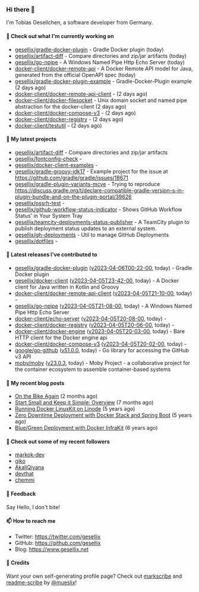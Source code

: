 ### Hi there 👋

I'm Tobias Gesellchen, a software developer from Germany.

#### 👷 Check out what I'm currently working on

- [gesellix/gradle-docker-plugin](https://github.com/gesellix/gradle-docker-plugin) - Gradle Docker plugin (today)
- [gesellix/artifact-diff](https://github.com/gesellix/artifact-diff) - Compare directories and zip/jar artifacts (today)
- [gesellix/go-npipe](https://github.com/gesellix/go-npipe) - A Windows Named Pipe Http Echo Server (today)
- [docker-client/docker-remote-api](https://github.com/docker-client/docker-remote-api) - A Docker Remote API model for Java, generated from the official OpenAPI spec (today)
- [gesellix/gradle-docker-plugin-example](https://github.com/gesellix/gradle-docker-plugin-example) - Gradle-Docker-Plugin example (2 days ago)
- [docker-client/docker-remote-api-client](https://github.com/docker-client/docker-remote-api-client) -  (2 days ago)
- [docker-client/docker-filesocket](https://github.com/docker-client/docker-filesocket) - Unix domain socket and named pipe abstraction for the docker-client (2 days ago)
- [docker-client/docker-compose-v3](https://github.com/docker-client/docker-compose-v3) -  (2 days ago)
- [docker-client/docker-registry](https://github.com/docker-client/docker-registry) -  (2 days ago)
- [docker-client/testutil](https://github.com/docker-client/testutil) -  (2 days ago)

#### 🌱 My latest projects

- [gesellix/artifact-diff](https://github.com/gesellix/artifact-diff) - Compare directories and zip/jar artifacts
- [gesellix/fontconfig-check](https://github.com/gesellix/fontconfig-check) - 
- [gesellix/docker-client-examples](https://github.com/gesellix/docker-client-examples) - 
- [gesellix/gradle-groovy-jdk17](https://github.com/gesellix/gradle-groovy-jdk17) - Example project for the issue at https://github.com/gradle/gradle/issues/18671
- [gesellix/gradle-plugin-variants-mcve](https://github.com/gesellix/gradle-plugin-variants-mcve) - Trying to reproduce https://discuss.gradle.org/t/declare-compatible-gradle-version-s-in-plugin-bundle-and-on-the-plugin-portal/39626
- [gesellix/ossrh-test](https://github.com/gesellix/ossrh-test) - 
- [gesellix/github-workflow-status-indicator](https://github.com/gesellix/github-workflow-status-indicator) - Shows GitHub Workflow Status&#39; in Your System Tray
- [gesellix/teamcity-deployments-status-publisher](https://github.com/gesellix/teamcity-deployments-status-publisher) - A TeamCity plugin to publish deployment status updates to an external system.
- [gesellix/gh-deployments](https://github.com/gesellix/gh-deployments) - Util to manage GitHub Deployments
- [gesellix/dotfiles](https://github.com/gesellix/dotfiles) - 

#### 🔭 Latest releases I've contributed to

- [gesellix/gradle-docker-plugin](https://github.com/gesellix/gradle-docker-plugin) ([v2023-04-06T00-22-00](https://github.com/gesellix/gradle-docker-plugin/releases/tag/v2023-04-06T00-22-00), today) - Gradle Docker plugin
- [gesellix/docker-client](https://github.com/gesellix/docker-client) ([v2023-04-05T23-42-00](https://github.com/gesellix/docker-client/releases/tag/v2023-04-05T23-42-00), today) - A Docker client for Java written in Kotlin and Groovy
- [docker-client/docker-remote-api-client](https://github.com/docker-client/docker-remote-api-client) ([v2023-04-05T21-10-00](https://github.com/docker-client/docker-remote-api-client/releases/tag/v2023-04-05T21-10-00), today) - 
- [gesellix/go-npipe](https://github.com/gesellix/go-npipe) ([v2023-04-05T21-08-00](https://github.com/gesellix/go-npipe/releases/tag/v2023-04-05T21-08-00), today) - A Windows Named Pipe Http Echo Server
- [docker-client/echo-server](https://github.com/docker-client/echo-server) ([v2023-04-05T20-08-00](https://github.com/docker-client/echo-server/releases/tag/v2023-04-05T20-08-00), today) - 
- [docker-client/docker-registry](https://github.com/docker-client/docker-registry) ([v2023-04-05T20-06-00](https://github.com/docker-client/docker-registry/releases/tag/v2023-04-05T20-06-00), today) - 
- [docker-client/docker-engine](https://github.com/docker-client/docker-engine) ([v2023-04-05T20-03-00](https://github.com/docker-client/docker-engine/releases/tag/v2023-04-05T20-03-00), today) - Bare HTTP client for the Docker engine api
- [docker-client/docker-compose-v3](https://github.com/docker-client/docker-compose-v3) ([v2023-04-05T20-02-00](https://github.com/docker-client/docker-compose-v3/releases/tag/v2023-04-05T20-02-00), today) - 
- [google/go-github](https://github.com/google/go-github) ([v51.0.0](https://github.com/google/go-github/releases/tag/v51.0.0), today) - Go library for accessing the GitHub v3 API
- [moby/moby](https://github.com/moby/moby) ([v23.0.3](https://github.com/moby/moby/releases/tag/v23.0.3), today) - Moby Project - a collaborative project for the container ecosystem to assemble container-based systems

#### 📜 My recent blog posts

- [On the Bike Again](https://www.gesellix.net/post/on-the-bike-again/) (2 months ago)
- [Start Small and Keep it Simple: Overview](https://www.gesellix.net/post/start-small-keep-it-simple-overview/) (7 months ago)
- [Running Docker LinuxKit on Linode](https://www.gesellix.net/post/running-docker-linuxkit-on-linode/) (5 years ago)
- [Zero Downtime Deployment with Docker Stack and Spring Boot](https://www.gesellix.net/post/zero-downtime-deployment-with-docker-stack-and-spring-boot/) (5 years ago)
- [Blue/Green Deployment with Docker InfraKit](https://www.gesellix.net/post/blue-green-deployment-with-docker-infrakit/) (6 years ago)



#### 👯 Check out some of my recent followers

- [markok-dev](https://github.com/markok-dev)
- [giko](https://github.com/giko)
- [AkaliQiyana](https://github.com/AkaliQiyana)
- [devthat](https://github.com/devthat)
- [chemmi](https://github.com/chemmi)

#### 💬 Feedback

Say Hello, I don't bite!

#### 📫 How to reach me

- Twitter: https://twitter.com/gesellix
- GitHub: https://github.com/gesellix
- Blog: https://www.gesellix.net

#### 🙇 Credits

Want your own self-generating profile page? Check out [markscribe](https://github.com/muesli/markscribe)
and [readme-scribe](https://github.com/muesli/readme-scribe) by [@mueslix](https://twitter.com/mueslix)!
